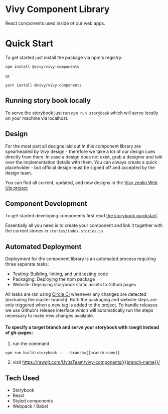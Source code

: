 # Vivy Component Library

React components used inside of our web apps.

# Quick Start

To get started just install the package via npm's registry:

`npm install @vivy/vivy-components`

or

`yarn install @vivy/vivy-components`

## Running story book locally

To serve the storybook just run `npm run storybook` which will serve locally on your machine via localhost.

## Design

For the most part all designs laid out in this component library are spearheaded by Vivy design - therefore we take
a lot of our design cues directly from them. In case a design does not exist, grab a designer and talk over the implementation
details with them. You can always create a quick placeholder - but official design must be signed off and accepted by the design team.

You can find all current, updated, and new designs in the [Vivy zeplin Web UIs project](https://app.zeplin.io/)

## Component Development

To get started developing components first read [the storybook quickstart](https://storybook.js.org/basics/quick-start-guide/).

Essentially all you need is to create your component and link it together with the current stories in `stories/index.stories.js`.

## Automated Deployment

Deployment for the component library is an automated process requiring three separate tasks:

- Testing: Building, linting, and unit testing code
- Packaging: Deploying the npm package
- Website: Deploying storybook static assets to Github pages

All tasks are ran using [Circle CI](https://circleci.com/gh/UvitaTeam/) whenever any changes are detected (excluding the master branch). Both the packaging and website steps are only triggered when a new tag is added to the project. To handle releases we use Github's release interface which will automatically run the steps necessary to make new changes available.

#### To specify a target branch and serve your storybook with rawgit instead of gh-pages:

1.  run the command

```
npm run build:storybook -- --branch={{branch-name}}
```

2.  visit https://rawgit.com/UvitaTeam/vivy-components/{{branch-name}}/

## Tech Used

- Storybook
- React
- Styled components
- Webpack / Babel
